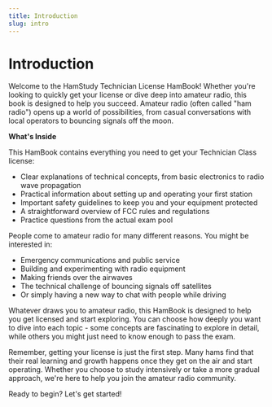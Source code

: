 ```yaml
---
title: Introduction
slug: intro
---
```


# Introduction

Welcome to the HamStudy Technician License HamBook! Whether you're looking to quickly get your license or dive deep into amateur radio, this book is designed to help you succeed. Amateur radio (often called "ham radio") opens up a world of possibilities, from casual conversations with local operators to bouncing signals off the moon.

**What's Inside**

This HamBook contains everything you need to get your Technician Class license:

- Clear explanations of technical concepts, from basic electronics to radio wave propagation
- Practical information about setting up and operating your first station
- Important safety guidelines to keep you and your equipment protected
- A straightforward overview of FCC rules and regulations
- Practice questions from the actual exam pool

People come to amateur radio for many different reasons. You might be interested in:
- Emergency communications and public service
- Building and experimenting with radio equipment
- Making friends over the airwaves
- The technical challenge of bouncing signals off satellites
- Or simply having a new way to chat with people while driving

Whatever draws you to amateur radio, this HamBook is designed to help you get licensed and start exploring. You can choose how deeply you want to dive into each topic - some concepts are fascinating to explore in detail, while others you might just need to know enough to pass the exam.

Remember, getting your license is just the first step. Many hams find that their real learning and growth happens once they get on the air and start operating. Whether you choose to study intensively or take a more gradual approach, we're here to help you join the amateur radio community.

Ready to begin? Let's get started!
